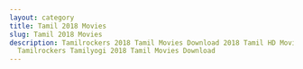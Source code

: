 ```yaml
---
layout: category
title: Tamil 2018 Movies
slug: Tamil 2018 Movies
description: Tamilrockers 2018 Tamil Movies Download 2018 Tamil HD Movies in
  Tamilrockers Tamilyogi 2018 Tamil Movies Download
---
```

